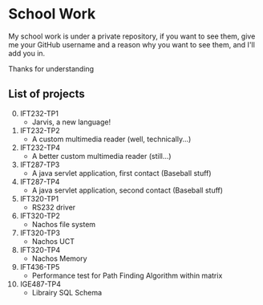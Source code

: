 # School Work

My school work is under a private repository, if you want to see them, give me your GitHub username and a reason why you want to see them, and I'll add you in.

Thanks for understanding


## List of projects

0. IFT232-TP1
	* Jarvis, a new language!
0. IFT232-TP2
	* A custom multimedia reader (well, technically...)
0. IFT232-TP4
	* A better custom multimedia reader (still...)
0. IFT287-TP3
	* A java servlet application, first contact (Baseball stuff)
0. IFT287-TP4
	* A java servlet application, second contact (Baseball stuff)
0. IFT320-TP1
	* RS232 driver
0. IFT320-TP2
	* Nachos file system
0. IFT320-TP3
	* Nachos UCT
0. IFT320-TP4
	* Nachos Memory
0. IFT436-TP5
	* Performance test for Path Finding Algorithm within matrix
0. IGE487-TP4
	* Librairy SQL Schema